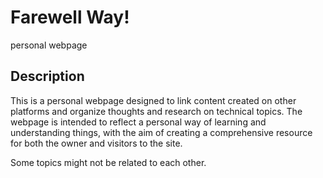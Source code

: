 # Farewell Way!
personal webpage

## Description
This is a personal webpage designed to link content created on other platforms and organize thoughts and research on technical topics. The webpage is intended to reflect a personal way of learning and understanding things, with the aim of creating a comprehensive resource for both the owner and visitors to the site.

Some topics might not be related to each other.
